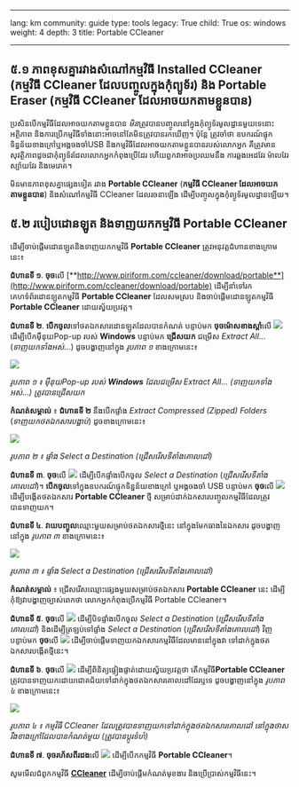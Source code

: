 

---

lang: km
community: guide
type: tools
legacy: True
child: True
os: windows
weight: 4
depth: 3
title: Portable CCleaner

---

## ៥.១ ភាពខុសគ្នារវាងសំណៅកម្មវិធី Installed CCleaner (កម្មវិធី CCleaner ដែលបញ្ចូលក្នុងកុំព្យូទ័រ) និង Portable Eraser (កម្មវិធី CCleaner ដែលអាចយកតាមខ្លួនបាន) ##

ប្រសិនបើកម្មវិធីដែលអាចយកតាមខ្លួនបាន *មិន*ត្រូវបានបញ្ចូលនៅក្នុងកុំព្យូទ័រមូលដ្ឋានមួយទេនោះ  អត្ថិភាព និងការប្រើកម្មវិធីទាំងនោះអាចនៅតែមិនត្រូវបានរកឃើញ។ ប៉ុន្តែ ត្រូវចាំថា ឧបករណ៍ផ្ទុកទិន្នន័យខាងក្រៅឬអង្គចងចាំUSB និងកម្មវិធីដែលអាចយកតាមខ្លួនបានរបស់លោកអ្នក គឺត្រូវមានសុវត្ថិភាពដូចជាកុំព្យូទ័រដែលលោកអ្នកកំពុងប្រើដែរ ហើយពួកវាអាចប្រឈមនឹង   ការឆ្លងអេដវែរ ម៉ាលវែរ ស្ប៉ាយវែរ និងមេរោគ។

មិនមានភាពខុសគ្នាផ្សេងទៀត រវាង **Portable CCleaner** (**កម្មវិធី CCleaner ដែលអាចយកតាមខ្លួនបាន**) និងសំណៅកម្មវិធី CCleaner ដែលរចនាឡើង ដើម្បីបញ្ចូលក្នុងកុំព្យូទ័រមូលដ្ឋានឡើយ។

## ៥.២ របៀបដោនឡូត និងទាញយកកម្មវិធី Portable CCleaner ##

ដើម្បីចាប់ផ្តើមដោនឡូតនិងទាញយកកម្មវិធី **Portable CCleaner** ត្រូវអនុវត្តជំហានខាងក្រោមនេះ៖

**ជំហានទី ១**. **ចុច**លើ [**http://www.piriform.com/ccleaner/download/portable**](http://www.piriform.com/ccleaner/download/portable) ដើម្បីនាំទៅរកគេហទំព័រដោនឡូតកម្មវិធី **Portable CCleaner** ដែលសមស្រប និងចាប់ផ្តើមដោនឡូតកម្មវិធី **Portable CCleaner** ដោយស្វ័យប្រវត្ត។

**ជំហានទី ២**. **បើកចូល**ទៅថតឯកសារដោនឡូតដែលបានកំណត់ បន្ទាប់មក **ចុចម៉ោសខាងស្តាំ**លើ ![](/sbox/screen/ccleanerportable-en-1/01.png) ដើម្បីបើកម៉ឺនុយPop-up របស់ **Windows** បន្ទាប់មក **ជ្រើសយក** ជម្រើស *Extract All...* (*ទាញយកទាំងអស់…*) ដូចបង្ហាញនៅក្នុង *រូបភាព ១* ខាងក្រោមនេះ៖

![](/sbox/screen/ccleanerportable-en-1/02.png)

*រូបភាព ១ ៖ ម៉ឺនុយPop-up របស់ **Windows** ដែលជម្រើស Extract All... (ទាញយកទាំងអស់…) ត្រូវបានជ្រើសយក*

**កំណត់សម្គាល់** ៖ **ជំហានទី ២** នឹងបើកផ្ទាំង *Extract Compressed (Zipped) Folders* (*ទាញយកថតឯកសារបង្ហាប់*) ដូចខាងក្រោមនេះ៖

![](/sbox/screen/ccleanerportable-en-1/04.png)

*រូបភាព ២ ៖ ផ្ទាំង Select a Destination (ជ្រើសរើសទីតាំងគោលដៅ)*

**ជំហានទី ៣**. **ចុច**លើ ![](/sbox/screen/ccleanerportable-en-1/05.png) ដើម្បីបើកផ្ទាំងបើកចូល *Select a Destination* (*ជ្រើសរើសទីតាំងគោលដៅ*)។ **បើកចូល**ទៅក្នុងឧបករណ៍ផ្ទុកទិន្នន័យខាងក្រៅ ឬអង្គចងចាំ USB បន្ទាប់មក **ចុច**លើ ![](/sbox/screen/ccleanerportable-en-1/06.png) ដើម្បីបង្កើតថតឯកសារ **Portable CCleaner** ថ្មី សម្រាប់ដាក់ឯកសារបញ្ចូលកម្មវិធីដែលត្រូវបានទាញយក។ 

**ជំហានទី ៤**. **វាយបញ្ចូល**ឈ្មោះមួយសម្រាប់ថតឯកសារថ្មីនេះ នៅក្នុងមែកធាងនៃឯកសារ ដូចបង្ហាញនៅក្នុង *រូបភាព ៣* ខាងក្រោមនេះ៖ 

![](/sbox/screen/ccleanerportable-en-1/07.png)

*រូបភាព ៣ ៖ ផ្ទាំង Select a Destination (ជ្រើសរើសទីតាំងគោលដៅ)*

**កំណត់សម្គាល់** ៖ ជ្រើសរើសឈ្មោះផ្សេងមួយសម្រាប់ថតឯកសារ **Portable CCleaner** នេះ ដើម្បីកុំឱ្យវាបង្ហាញច្បាស់ពេកថា លោកអ្នកកំពុងប្រើកម្មវិធី Portable CCleaner។

**ជំហានទី ៥**. **ចុច**លើ ![](/sbox/screen/ccleanerportable-en-1/08.png) ដើម្បីបិទផ្ទាំងបើកចូល *Select a Destination* (*ជ្រើសរើសទីតាំងគោលដៅ*) និងដើម្បីត្រឡប់ទៅផ្ទាំង *Select a Destination* (*ជ្រើសរើសទីតាំងគោលដៅ*) វិញ បន្ទាប់មក **ចុច**លើ ![](/sbox/screen/ccleanerportable-en-1/03.png) ដើម្បីចាប់ផ្តើមទាញយកឯកសារកម្មវិធីដែលមាននៅក្នុងវា ទៅដាក់ក្នុងថតឯកសារបង្កើតថ្មីនេះ។

**ជំហានទី ៦**. **ចុច**លើ ![](/sbox/screen/ccleanerportable-en-1/09.png) ដើម្បីពិនិត្យផ្ទៀងផ្ទាត់ដោយស្វ័យប្រវត្តថា តើកម្មវិធី**Portable CCleaner** ត្រូវបានទាញយកដោយជោគជ័យទៅដាក់ក្នុងថតឯកសារគោលដៅដែរឬទេ ដូចបង្ហាញនៅក្នុង *រូបភាព ៤* ខាងក្រោមនេះ៖

![](/sbox/screen/ccleanerportable-en-1/10.png)

*រូបភាព ៤ ៖ កម្មវិធី CCleaner ដែលត្រូវបានទាញយកទៅដាក់ក្នុងថតឯកសារគោលដៅ នៅក្នុងថាសរឹងខាងក្រៅដែលបានកំណត់មួយ (ត្រូវបានប្តូរទំហំ)*

**ជំហានទី ៧**. **ចុចរហ័សពីរដង**លើ ![](/sbox/screen/ccleanerportable-en-1/11.png) ដើម្បីបើកកម្មវិធី **Portable CCleaner**។

សូមមើលជំពូកកម្មវិធី  [**CCleaner**](/km/ccleaner_main) ដើម្បីចាប់ផ្តើមកំណត់មុខងារ និងប្រើប្រាស់កម្មវិធីនេះ។



